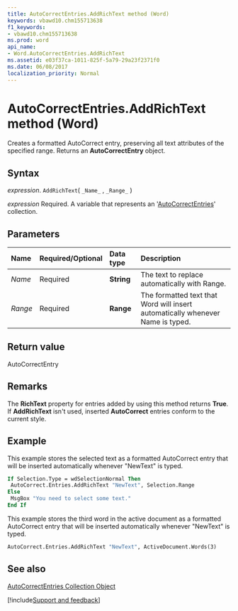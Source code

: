 ```yaml
---
title: AutoCorrectEntries.AddRichText method (Word)
keywords: vbawd10.chm155713638
f1_keywords:
- vbawd10.chm155713638
ms.prod: word
api_name:
- Word.AutoCorrectEntries.AddRichText
ms.assetid: e03f37ca-1011-825f-5a79-29a23f2371f0
ms.date: 06/08/2017
localization_priority: Normal
---
```



# AutoCorrectEntries.AddRichText method (Word)

Creates a formatted AutoCorrect entry, preserving all text attributes of the specified range. Returns an  **AutoCorrectEntry** object.


## Syntax

_expression_. `AddRichText`( `_Name_` , `_Range_` )

_expression_ Required. A variable that represents an '[AutoCorrectEntries](Word.autocorrectentries.md)' collection.


## Parameters



|Name|Required/Optional|Data type|Description|
|:-----|:-----|:-----|:-----|
| _Name_|Required| **String**|The text to replace automatically with Range.|
| _Range_|Required| **Range**|The formatted text that Word will insert automatically whenever Name is typed.|

## Return value

AutoCorrectEntry


## Remarks

The  **RichText** property for entries added by using this method returns **True**. If **AddRichText** isn't used, inserted **AutoCorrect** entries conform to the current style.


## Example

This example stores the selected text as a formatted AutoCorrect entry that will be inserted automatically whenever "NewText" is typed.


```vb
If Selection.Type = wdSelectionNormal Then 
 AutoCorrect.Entries.AddRichText "NewText", Selection.Range 
Else 
 MsgBox "You need to select some text." 
End If
```

This example stores the third word in the active document as a formatted AutoCorrect entry that will be inserted automatically whenever "NewText" is typed.




```vb
AutoCorrect.Entries.AddRichText "NewText", ActiveDocument.Words(3)
```


## See also


[AutoCorrectEntries Collection Object](Word.autocorrectentries.md)

[!include[Support and feedback](~/includes/feedback-boilerplate.md)]